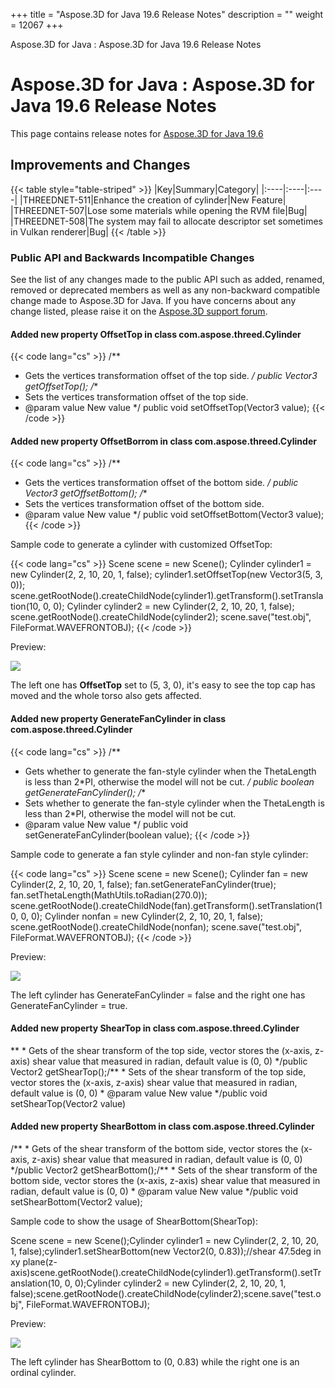 +++
title = "Aspose.3D for Java 19.6 Release Notes" 
description = "" 
weight = 12067 
+++

Aspose.3D for Java : Aspose.3D for Java 19.6 Release Notes  

# Aspose.3D for Java : Aspose.3D for Java 19.6 Release Notes


This page contains release notes for [Aspose.3D for Java 19.6](https://repository.aspose.com/webapp/#/artifacts/browse/tree/General/repo/com/aspose/aspose-3d/19.6)

## Improvements and Changes

{{< table style="table-striped" >}}
|Key|Summary|Category|
|:----|:----|:----|
|THREEDNET-511|Enhance the creation of cylinder|New Feature|
|THREEDNET-507|Lose some materials while opening the RVM file|Bug|
|THREEDNET-508|The system may fail to allocate descriptor set sometimes in Vulkan renderer|Bug|
{{< /table >}}

### Public API and Backwards Incompatible Changes

See the list of any changes made to the public API such as added, renamed, removed or deprecated members as well as any non-backward compatible change made to Aspose.3D for Java. If you have concerns about any change listed, please raise it on the [Aspose.3D support forum](https://forum.aspose.com/c/3d).

#### Added new property OffsetTop in class com.aspose.threed.Cylinder

{{< code lang="cs" >}}
/**
 * Gets the vertices transformation offset of the top side.
 */
public Vector3 getOffsetTop();
/**
 * Sets the vertices transformation offset of the top side.
 * @param value New value
 */
public void setOffsetTop(Vector3 value);
{{< /code >}}

#### Added new property OffsetBorrom in class com.aspose.threed.Cylinder

{{< code lang="cs" >}}
/**
 * Gets the vertices transformation offset of the bottom side.
 */
public Vector3 getOffsetBottom();
/**
 * Sets the vertices transformation offset of the bottom side.
 * @param value New value
 */
public void setOffsetBottom(Vector3 value);
{{< /code >}}

Sample code to generate a cylinder with customized OffsetTop:

{{< code lang="cs" >}}
Scene scene = new Scene();
Cylinder cylinder1 = new Cylinder(2, 2, 10, 20, 1, false);
cylinder1.setOffsetTop(new Vector3(5, 3, 0));
scene.getRootNode().createChildNode(cylinder1).getTransform().setTranslation(10, 0, 0);
Cylinder cylinder2 = new Cylinder(2, 2, 10, 20, 1, false);
scene.getRootNode().createChildNode(cylinder2);
scene.save("test.obj", FileFormat.WAVEFRONTOBJ);
{{< /code >}}

Preview:

![](https://docs2.aspose.com/3d/java/attachments/89981429/90112037.png)

The left one has **OffsetTop** set to (5, 3, 0), it's easy to see the top cap has moved and the whole torso also gets affected.

#### Added new property GenerateFanCylinder in class com.aspose.threed.Cylinder

{{< code lang="cs" >}}
/**
 * Gets whether to generate the fan-style cylinder when the ThetaLength is less than 2*PI, otherwise the model will not be cut.
 */
public boolean getGenerateFanCylinder();
/**
 * Sets whether to generate the fan-style cylinder when the ThetaLength is less than 2*PI, otherwise the model will not be cut.
 * @param value New value
 */
public void setGenerateFanCylinder(boolean value);
{{< /code >}}

Sample code to generate a fan style cylinder and non-fan style cylinder:

{{< code lang="cs" >}}
Scene scene = new Scene();
Cylinder fan = new Cylinder(2, 2, 10, 20, 1, false);
fan.setGenerateFanCylinder(true);
fan.setThetaLength(MathUtils.toRadian(270.0));
scene.getRootNode().createChildNode(fan).getTransform().setTranslation(10, 0, 0);
Cylinder nonfan = new Cylinder(2, 2, 10, 20, 1, false);
scene.getRootNode().createChildNode(nonfan);
scene.save("test.obj", FileFormat.WAVEFRONTOBJ);
{{< /code >}}

Preview:

![](https://docs2.aspose.com/3d/java/attachments/89981429/90112038.png)

The left cylinder has GenerateFanCylinder = false and the right one has GenerateFanCylinder = true.

#### Added new property ShearTop in class com.aspose.threed.Cylinder

\*\* \* Gets of the shear transform of the top side, vector stores the (x-axis, z-axis) shear value that measured in radian, default value is (0, 0) \*/public Vector2 getShearTop();/\*\* \* Sets of the shear transform of the top side, vector stores the (x-axis, z-axis) shear value that measured in radian, default value is (0, 0) \* @param value New value \*/public void setShearTop(Vector2 value)

#### Added new property ShearBottom in class com.aspose.threed.Cylinder

/\*\* \* Gets of the shear transform of the bottom side, vector stores the (x-axis, z-axis) shear value that measured in radian, default value is (0, 0) \*/public Vector2 getShearBottom();/\*\* \* Sets of the shear transform of the bottom side, vector stores the (x-axis, z-axis) shear value that measured in radian, default value is (0, 0) \* @param value New value \*/public void setShearBottom(Vector2 value);

Sample code to show the usage of ShearBottom(ShearTop):

Scene scene = new Scene();Cylinder cylinder1 = new Cylinder(2, 2, 10, 20, 1, false);cylinder1.setShearBottom(new Vector2(0, 0.83));//shear 47.5deg in xy plane(z-axis)scene.getRootNode().createChildNode(cylinder1).getTransform().setTranslation(10, 0, 0);Cylinder cylinder2 = new Cylinder(2, 2, 10, 20, 1, false);scene.getRootNode().createChildNode(cylinder2);scene.save("test.obj", FileFormat.WAVEFRONTOBJ);

Preview:

![](https://docs2.aspose.com/3d/java/attachments/89981429/90112039.png)

The left cylinder has ShearBottom to (0, 0.83) while the right one is an ordinal cylinder.

